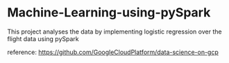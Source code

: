# Machine-Learning-using-pySpark

This project analyses the data by implementing logistic regression over the flight data using pySpark 

reference: https://github.com/GoogleCloudPlatform/data-science-on-gcp
